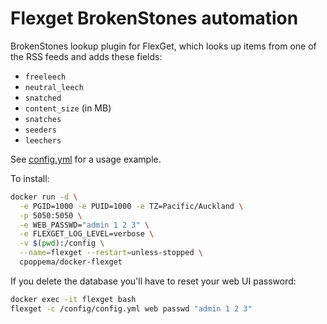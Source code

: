 # Flexget BrokenStones automation
BrokenStones lookup plugin for FlexGet, which looks up items from one of the RSS feeds and adds these fields:

* `freeleech`
* `neutral_leech`
* `snatched`
* `content_size` (in MB)
* `snatches`
* `seeders`
* `leechers`

See [config.yml](config.yml) for a usage example. 

To install:

```bash
docker run -d \
  -e PGID=1000 -e PUID=1000 -e TZ=Pacific/Auckland \
  -p 5050:5050 \
  -e WEB_PASSWD="admin 1 2 3" \
  -e FLEXGET_LOG_LEVEL=verbose \
  -v $(pwd):/config \
  --name=flexget --restart=unless-stopped \
  cpoppema/docker-flexget
```

If you delete the database you'll have to reset your web UI password:

```bash
docker exec -it flexget bash
flexget -c /config/config.yml web passwd "admin 1 2 3"
```
